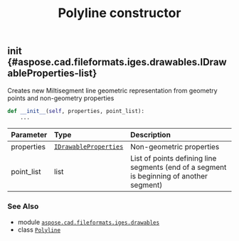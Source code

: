 ﻿---
title: Polyline constructor
second_title: Aspose.CAD for Python via .NET API References
description: 
type: docs
weight: 10
url: /python-net/aspose.cad.fileformats.iges.drawables/polyline/__init__/
is_root: false
---

## __init__ {#aspose.cad.fileformats.iges.drawables.IDrawableProperties-list}

Creates new Miltisegment line geometric representation from geometry points and non-geometry properties



```python
def __init__(self, properties, point_list):
    ...
```


| Parameter | Type | Description |
| :- | :- | :- |
| properties | [`IDrawableProperties`](/cad/python-net/aspose.cad.fileformats.iges.drawables/idrawableproperties) | Non-geometric properties |
| point_list | list | List of points defining line segments (end of a segment is beginning of another segment) |



### See Also
* module [`aspose.cad.fileformats.iges.drawables`](../../)
* class [`Polyline`](/cad/python-net/aspose.cad.fileformats.iges.drawables/polyline)
